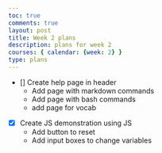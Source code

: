```yaml
---
toc: true
comments: true
layout: post
title: Week 2 plans
description: plans for week 2
courses: { calendar: {week: 2} }
type: plans
---
```



- [] Create help page in header
  - Add page with markdown commands
  - Add page with bash commands
  - add page for vocab
- [x] Create JS demonstration using JS
  - Add button to reset
  - Add input boxes to change variables